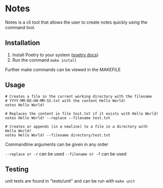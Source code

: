 # Notes
Notes is a cli tool that allows the user to create notes quickly using the command tool.

## Installation
1. Install Poetry to your system ([poetry docs](https://python-poetry.org/docs/))
2. Run the command `make install`

Further make commands can be viewed in the MAKEFILE

## Usage
```commandline
# Creates a file in the current working directory with the filename 
# YYYY-MM-DD-HH-MM-SS.txt with the content Hello World!
notes Hello World!

# Replaces the content in file test.txt if it exists with Hello World!
notes Hello World! --replace --filename test.txt

# Creates or appends (in a newline) to a file in a directory with Hello World!
notes Hello World! --filename directory/test.txt
```
Commandline arguments can be given in any order

`--replace or -r` can be used
`--filename or -f` can be used

## Testing
unit tests are found in "tests/unit" and can be run with `make unit`